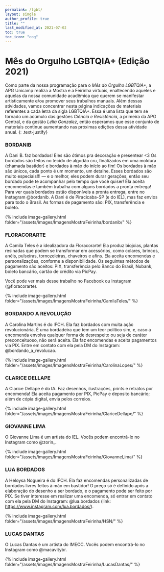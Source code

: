 ```yaml
---
permalink: /lgbt/
layout: single
author_profile: true
title: ""
last_modified_at: 2021-07-02
toc: true
toc_icon: "cog"
---
```


<style>
.text-justify {
  text-align: justify;
  }

.img{
  position: relative; 
  height: 100%;
  width: 100%;
  display: flex;
  align-items: center;
  justify-content: center;
  background-image: url(/assets/images/bandeiraLGBT.png);
  background-size: cover;
  opacity: 0.5;
  }
  
body {
  background-image: url(/assets/images/bandeiraLGBT.png);
  background-repeat: no-repeat;
  background-attachment: fixed;
  background-size: cover;
}

</style>

# Mês do Orgulho LGBTQIA+ (Edição 2021)

Como parte da nossa programação para o *Mês do Orgulho LGBTQIA+*, a APG Unicamp realiza a Mostra e a Feirinha virtuais, 
enaltecendo aqueles e aquelas da nossa comunidade acadêmica que querem se manifestar artisticamente e/ou promover seus trabalhos manuais. 
Além dessas atividades, vamos concentrar nesta página indicações de materiais referentes a cada letra da sigla LGBTQIA+. 
Essa é uma lista que tem se tornado um acúmulo das gestões _Ciência e Resistência_, a primeira da APG Central, e da gestão _Lélia Gonzalez_,
então esperamos que esse conjunto de materiais continue aumentando nas próximas edições dessa atividade anual.
{: .text-justify}
<br/>

### BORDANIB

A Dani B. faz bordados! Eles são ótimos pra decoração e presentear <3
Os bordados são feitos no tecido de algodão cru, finalizados em uma moldura (chamada bastidor) e bordados à mão do início ao fim! Os bordados à mão são únicos, cada ponto é um momento, um detalhe. Esses bordados são muito especiais!!! — e o melhor, eles podem durar gerações, então seu bordado pode te acompanhar pelo tempo que você quiser! 
Ela aceita encomendas e também trabalha com alguns bordados a pronta entrega! Para ver quais bordados estão disponíveis a pronta entrega, entre no Instagram @bordanib.
A Dani é de Piracicaba-SP (e do IEL), mas faz envios para todo o Brasil. As formas de pagamento são: PIX, transferência e boleto.

{% include image-gallery.html folder="/assets/images/ImagensMostraFeirinha/bordanib/" %}

### FLORACORARTE

A Camila Teles é a idealizadora da Floracorarte! Ela produz biojoias, plantas resinadas que podem se transformar em acessórios, como colares, brincos, anéis, pulseiras, tornozeleiras, chaveiros e afins. Ela aceita encomendas e personalizações, conforme a disponibilidade. Os seguintes métodos de pagamento são aceitos: PIX, transferência pelo Banco do Brasil, Nubank, boleto bancário, cartão de crédito via PicPay.

Você pode ver mais desse trabalho no Facebook ou Instagram (@floracorarte).

{% include image-gallery.html folder="/assets/images/ImagensMostraFeirinha/CamilaTeles/" %}

### BORDANDO A REVOLUÇÃO

A Carolina Martins é do IFCH. Ela faz bordados com muita ação revolucionária. É uma bordadeira que tem um teor político sim, e, caso a encomenda envolva qualquer forma de desrespeito ou seja de caráter preconceituoso, não será aceita. Ela faz encomendas e aceita pagamentos via PIX. Entre em contato com ela pela DM do Instagram: @bordando_a_revolucao.

{% include image-gallery.html folder="/assets/images/ImagensMostraFeirinha/CarolinaLopes/" %}

### CLARICE DELLAPE

A Clarice Dellape é do IA. Faz desenhos, ilustrações, prints e retratos por encomenda! Ela aceita pagamento por PIX, PicPay e deposito bancário; além de cópia digital, envia pelos correios.

 {% include image-gallery.html folder="/assets/images/ImagensMostraFeirinha/ClariceDellape/" %}

### GIOVANNE LIMA

O Giovanne Lima é um artista do IEL. Vocês podem encontrá-lo no Instagram como @zorin_.

 {% include image-gallery.html folder="/assets/images/ImagensMostraFeirinha/GiovanneLima/" %}

### LUA BORDADOS

A Heloysa Nogueira é do IFCH. Ela faz encomendas personalizadas de bordados livres feitos à mão em bastidor! O preço só é definido após a elaboração do desenho a ser bordado, e o pagamento pode ser feito por PIX. Se tiver interesse em realizar uma encomenda, só entrar em contato com ela pela DM do Instagram: @lua.bordados (link: https://www.instagram.com/lua.bordados/).

 {% include image-gallery.html folder="/assets/images/ImagensMostraFeirinha/HSN/" %}

### LUCAS DANTAS

O Lucas Dantas é um artista do IMECC. Vocês podem encontrá-lo no Instagram como @macavitybr.

 {% include image-gallery.html folder="/assets/images/ImagensMostraFeirinha/LucasDantas/" %}
                                                                    
